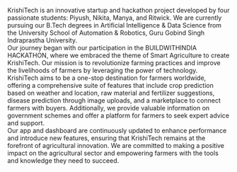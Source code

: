 KrishiTech is an innovative startup and hackathon project developed by four passionate students: Piyush, Nikita, Manya, and Ritwick. We are currently pursuing our B.Tech degrees in Artificial Intelligence & Data Science from the University School of Automation & Robotics, Guru Gobind Singh Indraprastha University. <br>
Our journey began with our participation in the BUILDWITHINDIA HACKATHON, where we embraced the theme of Smart Agriculture to create KrishiTech. Our mission is to revolutionize farming practices and improve the livelihoods of farmers by leveraging the power of technology.<br>
KrishiTech aims to be a one-stop destination for farmers worldwide, offering a comprehensive suite of features that include crop prediction based on weather and location, raw material and fertilizer suggestions, disease prediction through image uploads, and a marketplace to connect farmers with buyers. Additionally, we provide valuable information on government schemes and offer a platform for farmers to seek expert advice and support.<br>
Our app and dashboard are continuously updated to enhance performance and introduce new features, ensuring that KrishiTech remains at the forefront of agricultural innovation. We are committed to making a positive impact on the agricultural sector and empowering farmers with the tools and knowledge they need to succeed. 
